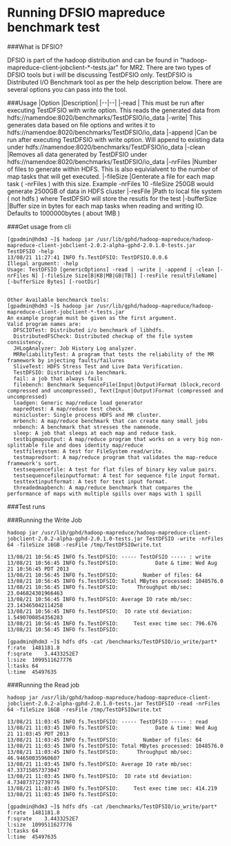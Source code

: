 # Running DFSIO mapreduce benchmark test

###What is DFSIO?

DFSIO is part of the hadoop distribution and can be found in "hadoop-mapreduce-client-jobclient-*-tests.jar" for MR2.   There are two types of DFSIO tools but i will be discussing TestDFSIO only.  TestDFSIO is Distributed I/O Benchmark tool as per the help description below.  There are several options you can pass into the tool.

###Usage
|Option	|Description|
|--|--|
|-read | This must be run after executing TestDFSIO with write option. This reads the generated data from hdfs://namendoe:8020/benchmarks/TestDFSIO/io_data
|-write| This generates data based on file options and writes it to hdfs://namendoe:8020/benchmarks/TestDFSIO/io_data
|-append |Can be run after executing TestDFSIO with write option. Will append to existing data under hdfs://namendoe:8020/benchmarks/TestDFSIO/io_data
|-clean	|Removes all data generated by TestDFSIO under hdfs://namendoe:8020/benchmarks/TestDFSIO/io_data
|-nrFiles	|Number of files to generate within HDFS. This is also equivialvent to the number of map tasks that will get executed.
|-fileSize	|Genterate a file for each map task ( -nrFiles ) with this size. Example -nrFiles 10 -fileSize 250GB would generate 2500GB of data in HDFS cluster
|-resFile	|Path to local file system ( not hdfs ) where TestDFSIO will store the resutls for the test
|-bufferSize	|Buffer size in bytes for each map tasks when reading and writing IO. Defaults to 1000000bytes ( about 1MB )

###Get usage from cli

```
[gpadmin@hdm3 ~]$ hadoop jar /usr/lib/gphd/hadoop-mapreduce/hadoop-mapreduce-client-jobclient-2.0.2-alpha-gphd-2.0.1.0-tests.jar TestDFSIO -help
13/08/21 11:27:41 INFO fs.TestDFSIO: TestDFSIO.0.0.6
Illegal argument: -help
Usage: TestDFSIO [genericOptions] -read | -write | -append | -clean [-nrFiles N] [-fileSize Size[B|KB|MB|GB|TB]] [-resFile resultFileName] [-bufferSize Bytes] [-rootDir]
 
 
Other Available benchmarck tools:
[gpadmin@hdm3 ~]$ hadoop jar /usr/lib/gphd/hadoop-mapreduce/hadoop-mapreduce-client-jobclient-*-tests.jar
An example program must be given as the first argument.
Valid program names are:
  DFSCIOTest: Distributed i/o benchmark of libhdfs.
  DistributedFSCheck: Distributed checkup of the file system consistency.
  JHLogAnalyzer: Job History Log analyzer.
  MRReliabilityTest: A program that tests the reliability of the MR framework by injecting faults/failures
  SliveTest: HDFS Stress Test and Live Data Verification.
  TestDFSIO: Distributed i/o benchmark.
  fail: a job that always fails
  filebench: Benchmark SequenceFile(Input|Output)Format (block,record compressed and uncompressed), Text(Input|Output)Format (compressed and uncompressed)
  loadgen: Generic map/reduce load generator
  mapredtest: A map/reduce test check.
  minicluster: Single process HDFS and MR cluster.
  mrbench: A map/reduce benchmark that can create many small jobs
  nnbench: A benchmark that stresses the namenode.
  sleep: A job that sleeps at each map and reduce task.
  testbigmapoutput: A map/reduce program that works on a very big non-splittable file and does identity map/reduce
  testfilesystem: A test for FileSystem read/write.
  testmapredsort: A map/reduce program that validates the map-reduce framework's sort.
  testsequencefile: A test for flat files of binary key value pairs.
  testsequencefileinputformat: A test for sequence file input format.
  testtextinputformat: A test for text input format.
  threadedmapbench: A map/reduce benchmark that compares the performance of maps with multiple spills over maps with 1 spill
```

###Test runs

###Running the Write Job
```
hadoop jar /usr/lib/gphd/hadoop-mapreduce/hadoop-mapreduce-client-jobclient-2.0.2-alpha-gphd-2.0.1.0-tests.jar TestDFSIO -write -nrFiles 64 -fileSize 16GB -resFile /tmp/TestDFSIOwrite.txt

13/08/21 10:56:45 INFO fs.TestDFSIO: ----- TestDFSIO ----- : write
13/08/21 10:56:45 INFO fs.TestDFSIO:            Date & time: Wed Aug 21 10:56:45 PDT 2013
13/08/21 10:56:45 INFO fs.TestDFSIO:        Number of files: 64
13/08/21 10:56:45 INFO fs.TestDFSIO: Total MBytes processed: 1048576.0
13/08/21 10:56:45 INFO fs.TestDFSIO:      Throughput mb/sec: 23.046824301966463
13/08/21 10:56:45 INFO fs.TestDFSIO: Average IO rate mb/sec: 23.143465042114258
13/08/21 10:56:45 INFO fs.TestDFSIO:  IO rate std deviation: 1.5490700854356283
13/08/21 10:56:45 INFO fs.TestDFSIO:     Test exec time sec: 796.676
13/08/21 10:56:45 INFO fs.TestDFSIO:

[gpadmin@hdm3 ~]$ hdfs dfs -cat /benchmarks/TestDFSIO/io_write/part*
f:rate	1481181.8
f:sqrate	3.4433252E7
l:size	1099511627776
l:tasks	64
l:time	45497635
```

###Running the Read job

```
hadoop jar /usr/lib/gphd/hadoop-mapreduce/hadoop-mapreduce-client-jobclient-2.0.2-alpha-gphd-2.0.1.0-tests.jar TestDFSIO -read -nrFiles 64 -fileSize 16GB -resFile /tmp/TestDFSIOwrite.txt

13/08/21 11:03:45 INFO fs.TestDFSIO: ----- TestDFSIO ----- : read
13/08/21 11:03:45 INFO fs.TestDFSIO:            Date & time: Wed Aug 21 11:03:45 PDT 2013
13/08/21 11:03:45 INFO fs.TestDFSIO:        Number of files: 64
13/08/21 11:03:45 INFO fs.TestDFSIO: Total MBytes processed: 1048576.0
13/08/21 11:03:45 INFO fs.TestDFSIO:      Throughput mb/sec: 46.94650035960607
13/08/21 11:03:45 INFO fs.TestDFSIO: Average IO rate mb/sec: 47.33715057373047
13/08/21 11:03:45 INFO fs.TestDFSIO:  IO rate std deviation: 4.734873712739776
13/08/21 11:03:45 INFO fs.TestDFSIO:     Test exec time sec: 414.219
13/08/21 11:03:45 INFO fs.TestDFSIO:

[gpadmin@hdm3 ~]$ hdfs dfs -cat /benchmarks/TestDFSIO/io_write/part*
f:rate	1481181.8
f:sqrate	3.4433252E7
l:size	1099511627776
l:tasks	64
l:time	45497635
```

